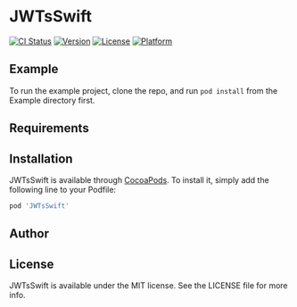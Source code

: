 # JWTsSwift

[![CI Status](https://img.shields.io/travis/jp.jongeun.park@gmail.com/JWTsSwift.svg?style=flat)](https://travis-ci.org/jp.jongeun.park@gmail.com/JWTsSwift)
[![Version](https://img.shields.io/cocoapods/v/JWTsSwift.svg?style=flat)](https://cocoapods.org/pods/JWTsSwift)
[![License](https://img.shields.io/cocoapods/l/JWTsSwift.svg?style=flat)](https://cocoapods.org/pods/JWTsSwift)
[![Platform](https://img.shields.io/cocoapods/p/JWTsSwift.svg?style=flat)](https://cocoapods.org/pods/JWTsSwift)

## Example

To run the example project, clone the repo, and run `pod install` from the Example directory first.

## Requirements

## Installation

JWTsSwift is available through [CocoaPods](https://cocoapods.org). To install
it, simply add the following line to your Podfile:

```ruby
pod 'JWTsSwift'
```

## Author

## License

JWTsSwift is available under the MIT license. See the LICENSE file for more info.
